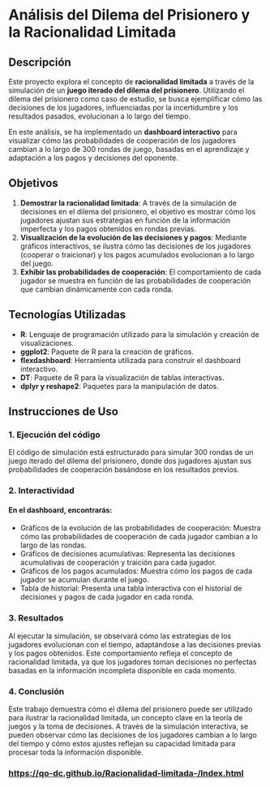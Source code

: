 # Análisis del Dilema del Prisionero y la Racionalidad Limitada

## Descripción

Este proyecto explora el concepto de **racionalidad limitada** a través de la simulación de un **juego iterado del dilema del prisionero**. Utilizando el dilema del prisionero como caso de estudio, se busca ejemplificar cómo las decisiones de los jugadores, influenciadas por la incertidumbre y los resultados pasados, evolucionan a lo largo del tiempo.

En este análisis, se ha implementado un **dashboard interactivo** para visualizar cómo las probabilidades de cooperación de los jugadores cambian a lo largo de 300 rondas de juego, basadas en el aprendizaje y adaptación a los pagos y decisiones del oponente.

## Objetivos

1. **Demostrar la racionalidad limitada**: A través de la simulación de decisiones en el dilema del prisionero, el objetivo es mostrar cómo los jugadores ajustan sus estrategias en función de la información imperfecta y los pagos obtenidos en rondas previas.
2. **Visualización de la evolución de las decisiones y pagos**: Mediante gráficos interactivos, se ilustra cómo las decisiones de los jugadores (cooperar o traicionar) y los pagos acumulados evolucionan a lo largo del juego.
3. **Exhibir las probabilidades de cooperación**: El comportamiento de cada jugador se muestra en función de las probabilidades de cooperación que cambian dinámicamente con cada ronda.

## Tecnologías Utilizadas

- **R**: Lenguaje de programación utilizado para la simulación y creación de visualizaciones.
- **ggplot2**: Paquete de R para la creación de gráficos.
- **flexdashboard**: Herramienta utilizada para construir el dashboard interactivo.
- **DT**: Paquete de R para la visualización de tablas interactivas.
- **dplyr y reshape2**: Paquetes para la manipulación de datos.

## Instrucciones de Uso

### 1. Ejecución del código

El código de simulación está estructurado para simular 300 rondas de un juego iterado del dilema del prisionero, donde dos jugadores ajustan sus probabilidades de cooperación basándose en los resultados previos.

### 2. Interactividad

#### En el dashboard, encontrarás:

- Gráficos de la evolución de las probabilidades de cooperación: Muestra cómo las probabilidades de cooperación de cada jugador cambian a lo largo de las rondas.
- Gráficos de decisiones acumulativas: Representa las decisiones acumulativas de cooperación y traición para cada jugador.
- Gráficos de los pagos acumulados: Muestra cómo los pagos de cada jugador se acumulan durante el juego.
- Tabla de historial: Presenta una tabla interactiva con el historial de decisiones y pagos de cada jugador en cada ronda.
### 3. Resultados 

Al ejecutar la simulación, se observará cómo las estrategias de los jugadores evolucionan con el tiempo, adaptándose a las decisiones previas y los pagos obtenidos. Este comportamiento refleja el concepto de racionalidad limitada, ya que los jugadores toman decisiones no perfectas basadas en la información incompleta disponible en cada momento.

### 4. Conclusión

Este trabajo demuestra cómo el dilema del prisionero puede ser utilizado para ilustrar la racionalidad limitada, un concepto clave en la teoría de juegos y la toma de decisiones. A través de la simulación interactiva, se pueden observar cómo las decisiones de los jugadores cambian a lo largo del tiempo y cómo estos ajustes reflejan su capacidad limitada para procesar toda la información disponible.

### https://qo-dc.github.io/Racionalidad-limitada-/Index.html


